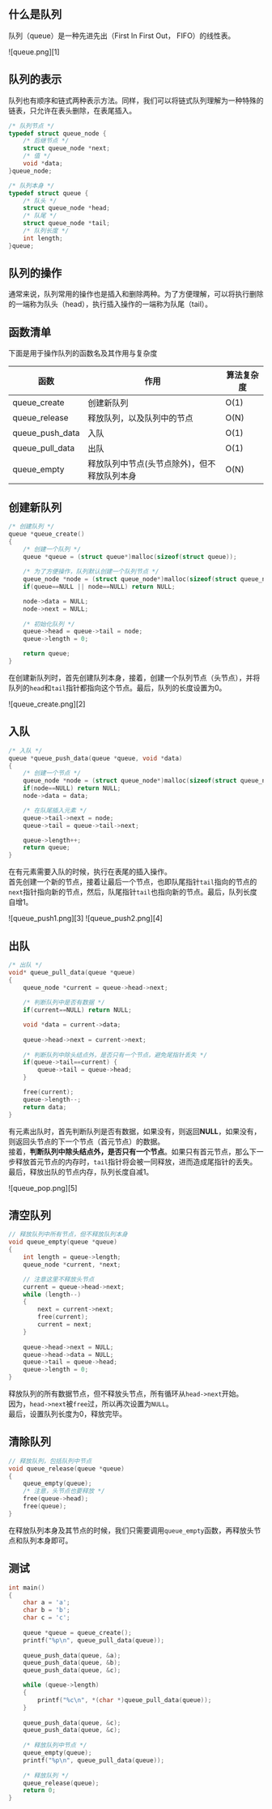 ## 什么是队列

队列（queue）是一种先进先出（First In First Out， FIFO）的线性表。

![queue.png][1]
## 队列的表示  

队列也有顺序和链式两种表示方法。同样，我们可以将链式队列理解为一种特殊的链表，只允许在表头删除，在表尾插入。

```c
/* 队列节点 */
typedef struct queue_node {
    /* 后继节点 */
    struct queue_node *next;
    /* 值 */
    void *data;
}queue_node;

/* 队列本身 */
typedef struct queue {
    /* 队头 */
    struct queue_node *head;
    /* 队尾 */
    struct queue_node *tail;
    /* 队列长度 */
    int length;
}queue;
```

## 队列的操作  
  
通常来说，队列常用的操作也是插入和删除两种。为了方便理解，可以将执行删除的一端称为队头（head），执行插入操作的一端称为队尾（tail）。

## 函数清单  

下面是用于操作队列的函数名及其作用与复杂度  

|函数|作用|算法复杂度|
|----|----|----|
|queue_create|创建新队列|O(1)|
|queue_release|释放队列，以及队列中的节点|O(N)|
|queue_push_data|入队|O(1)|
|queue_pull_data|出队|O(1)|
|queue_empty|释放队列中节点(头节点除外)，但不释放队列本身|O(N)|

## 创建新队列  

```c
/* 创建队列 */
queue *queue_create()
{
    /* 创建一个队列 */
    queue *queue = (struct queue*)malloc(sizeof(struct queue));
    
    /* 为了方便操作，队列默认创建一个队列节点 */
    queue_node *node = (struct queue_node*)malloc(sizeof(struct queue_node));
    if(queue==NULL || node==NULL) return NULL;

    node->data = NULL;
    node->next = NULL;
    
    /* 初始化队列 */
    queue->head = queue->tail = node;
    queue->length = 0;

    return queue;
}
```

在创建新队列时，首先创建队列本身，接着，创建一个队列节点（头节点），并将队列的`head`和`tail`指针都指向这个节点。最后，队列的长度设置为0。  

![queue_create.png][2]

## 入队  

```c
/* 入队 */
queue *queue_push_data(queue *queue, void *data)
{
    /* 创建一个节点 */
    queue_node *node = (struct queue_node*)malloc(sizeof(struct queue_node));
    if(node==NULL) return NULL;
    node->data = data;

    /* 在队尾插入元素 */
    queue->tail->next = node;
    queue->tail = queue->tail->next;

    queue->length++;
    return queue;
}
```

在有元素需要入队的时候，执行在表尾的插入操作。  
首先创建一个新的节点，接着让最后一个节点，也即队尾指针`tail`指向的节点的`next`指针指向新的节点，然后，队尾指针`tail`也指向新的节点。最后，队列长度自增1。

![queue_push1.png][3]
![queue_push2.png][4]
## 出队  

```c
/* 出队 */
void* queue_pull_data(queue *queue)
{
    queue_node *current = queue->head->next;
    
    /* 判断队列中是否有数据 */
    if(current==NULL) return NULL;

    void *data = current->data;
    
    queue->head->next = current->next;
    
    /* 判断队列中除头结点外，是否只有一个节点，避免尾指针丢失 */
    if(queue->tail==current) {
        queue->tail = queue->head;
    }

    free(current);
    queue->length--;
    return data;
}
```

有元素出队时，首先判断队列是否有数据，如果没有，则返回**NULL**，如果没有，则返回头节点的下一个节点（首元节点）的数据。  
接着，**判断队列中除头结点外，是否只有一个节点**。如果只有首元节点，那么下一步释放首元节点的内存时，`tail`指针将会被一同释放，进而造成尾指针的丢失。  
最后，释放出队的节点内存，队列长度自减1。

![queue_pop.png][5]

## 清空队列

```c
// 释放队列中所有节点，但不释放队列本身
void queue_empty(queue *queue)
{   
    int length = queue->length;
    queue_node *current, *next;

    // 注意这里不释放头节点
    current = queue->head->next;
    while (length--)
    {   
        next = current->next;
        free(current);
        current = next;
    }
    
    queue->head->next = NULL;
    queue->head->data = NULL;
    queue->tail = queue->head;
    queue->length = 0;
}
```

释放队列的所有数据节点，但不释放头节点，所有循环从`head->next`开始。  
因为，`head->next`被`free`过，所以再次设置为`NULL`。  
最后，设置队列长度为0，释放完毕。

## 清除队列  

```c
// 释放队列，包括队列中节点
void queue_release(queue *queue)
{
    queue_empty(queue);
    /* 注意，头节点也要释放 */
    free(queue->head);
    free(queue);
}
```

在释放队列本身及其节点的时候，我们只需要调用`queue_empty`函数，再释放头节点和队列本身即可。

## 测试  

```c
int main()
{
    char a = 'a';
    char b = 'b';
    char c = 'c';
    
    queue *queue = queue_create();
    printf("%p\n", queue_pull_data(queue));
    
    queue_push_data(queue, &a);
    queue_push_data(queue, &b);
    queue_push_data(queue, &c);

    while (queue->length)
    {
        printf("%c\n", *(char *)queue_pull_data(queue));
    }
    
    queue_push_data(queue, &c);
    queue_push_data(queue, &c);
    
    /* 释放队列中节点 */
    queue_empty(queue);
    printf("%p\n", queue_pull_data(queue));
    
    /* 释放队列 */
    queue_release(queue);
    return 0;
}
```